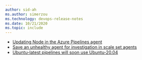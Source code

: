 ```yaml
---
author: sid-ah
ms.author: simerzou
ms.technology: devops-release-notes
ms.date: 10/21/2020
ms.topic: include
---
```

    
- [Updating Node in the Azure Pipelines agent](#updating-node-in-the-azure-pipelines-agent)
- [Save an unhealthy agent for investigation in scale set agents](#save-an-unhealthy-agent-for-investigation-in-scale-set-agents)
- [Ubuntu-latest pipelines will soon use Ubuntu-20.04](#ubuntu-latest-pipelines-will-soon-use-ubuntu-2004)

